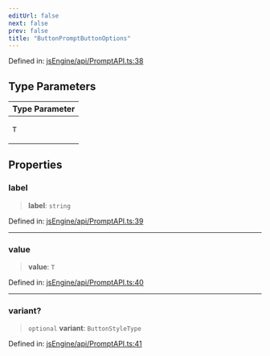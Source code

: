 ```yaml
---
editUrl: false
next: false
prev: false
title: "ButtonPromptButtonOptions"
---
```


Defined in: [jsEngine/api/PromptAPI.ts:38](https://github.com/mProjectsCode/obsidian-js-engine-plugin/blob/8502428515e4bbbda63a1c50981c15858802b7c4/jsEngine/api/PromptAPI.ts#L38)

## Type Parameters

<table>
<thead>
<tr>
<th>Type Parameter</th>
</tr>
</thead>
<tbody>
<tr>
<td>

`T`

</td>
</tr>
</tbody>
</table>

## Properties

### label

> **label**: `string`

Defined in: [jsEngine/api/PromptAPI.ts:39](https://github.com/mProjectsCode/obsidian-js-engine-plugin/blob/8502428515e4bbbda63a1c50981c15858802b7c4/jsEngine/api/PromptAPI.ts#L39)

***

### value

> **value**: `T`

Defined in: [jsEngine/api/PromptAPI.ts:40](https://github.com/mProjectsCode/obsidian-js-engine-plugin/blob/8502428515e4bbbda63a1c50981c15858802b7c4/jsEngine/api/PromptAPI.ts#L40)

***

### variant?

> `optional` **variant**: `ButtonStyleType`

Defined in: [jsEngine/api/PromptAPI.ts:41](https://github.com/mProjectsCode/obsidian-js-engine-plugin/blob/8502428515e4bbbda63a1c50981c15858802b7c4/jsEngine/api/PromptAPI.ts#L41)

